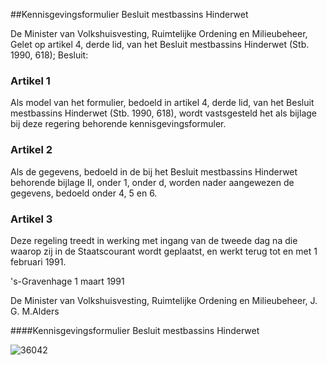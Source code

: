 <meta http-equiv='Content-Type' content='text/html; charset=utf-8' />

##Kennisgevingsformulier Besluit mestbassins Hinderwet

De Minister van Volkshuisvesting, Ruimtelijke Ordening en Milieubeheer,  
Gelet op artikel 4, derde lid, van het Besluit mestbassins Hinderwet (Stb. 1990, 618);
Besluit:    

### Artikel  1  

Als model van het formulier, bedoeld in artikel 4, derde lid, van het Besluit mestbassins Hinderwet (Stb. 1990, 618), wordt vastsgesteld het als bijlage bij deze regering behorende kennisgevingsformuler.  

### Artikel  2  

Als de gegevens, bedoeld in de bij het Besluit mestbassins Hinderwet behorende bijlage II, onder 1, onder d, worden nader aangewezen de gegevens, bedoeld onder 4, 5 en 6.  

### Artikel  3  

Deze regeling treedt in werking met ingang van de tweede dag na die waarop zij in de Staatscourant wordt geplaatst, en werkt terug tot en met 1 februari 1991.  

's-Gravenhage 
1 maart 1991    

De 
Minister van Volkshuisvesting, Ruimtelijke Ordening en Milieubeheer, 
J. G. M.Alders   

####Kennisgevingsformulier Besluit mestbassins Hinderwet

![36042](http://wetten.overheid.nl/Illustration/36042)

